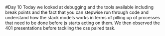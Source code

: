 #Day 10
Today we looked at debugging and the tools available including break points and the fact that you can stepwise run through code and understand how the stack models works in terms of pilling up of processes that need to be done before js starts acting on them.
We then observed the 401 presentations before tackling the css paired task. 
